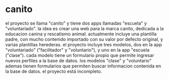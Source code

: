 # canito
el proyecto se llama "canito" y tiene dos apps llamadas "escuela" y "voluntariado".
la idea es crear una web para la marca canito, dedicada a la educacion canina y rescatismo animal.
actualmente incluye una plantilla padre, con mucho contenido importado con su valor por defecto original, y varias plantillas herederas.
el proyecto incluye tres modelos, dos en la app "voluntariado" ("facilitador" y "voluntario"), y uno en la app "escuela ("clase").
cada modelo tiene un formulario propio que permite ingresar nuevos perfiles a la base de datos.
los modelos "clase" y "voluntario" ademas tienen formularios que permiten buscar informacion contenida en la base de datos.
el proyecto está incompleto.
